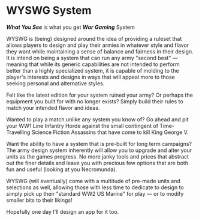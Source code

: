 # WYSWG System
**_What You See_** is what you get **_War_** **_Gaming_** System


WYSWG is (being) designed around the idea of providing a ruleset that allows players to design and play their armies in whatever style and flavor they want while maintaining a sense of balance and fairness in their design. 
It is intend on being a system that can run any army "second best" — meaning that while its generic capabilities are not intended to perform better than a highly specialized system, it is capable of molding to the player's interests and designs in ways that will appeal more to those seeking personal and alternative styles.

Felt like the latest edition for your system ruined your army? Or perhaps the equipment you built for with no longer exists? Simply build their rules to match your intended flavor and ideas.

Wanted to play a match unlike any system you know of? Go ahead and pit your WW1 Line Infantry Horde against the small contingent of Time-Travelling Science Fiction Assassins that have come to kill King George V.

Want the ability to have a system that is pre-built for long term campaigns? The army design system inherently will allow you to upgrade and alter your units as the games progress. No more janky tools and prices that abstract out the finer details and leave you with precious few options that are both fun and useful (looking at you Necromunda).

WYSWG (will eventually) come with a multitude of pre-made units and selections as well, allowing those with less time to dedicate to design to simply pick up their "standard WW2 US Marine" for play — or to modify smaller bits to their likings!

Hopefully one day I'll design an app for it too.